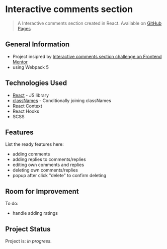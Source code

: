 # Interactive comments section

> A Interactive comments section created in React.
> Available on [GitHub Pages](https://krylak123.github.io/react-interactive-comments-section/)

## General Information

- Project insipred by [Interactive comments section challenge on Frontend Mentor](https://www.frontendmentor.io/challenges/interactive-comments-section-iG1RugEG9)
- using Webpack 5

## Technologies Used

- [React](https://pl.reactjs.org/) - JS library
- [classNames](https://www.npmjs.com/package/classnames) - Conditionally joining classNames
- React Context
- React Hooks
- SCSS

## Features

List the ready features here:

- adding comments
- adding replies to comments/replies
- editing own comments and replies
- deleting own comments/replies
- popup after click "delete" to confirm deleting

## Room for Improvement

To do:

- handle adding ratings

## Project Status

Project is: _in progress_.
